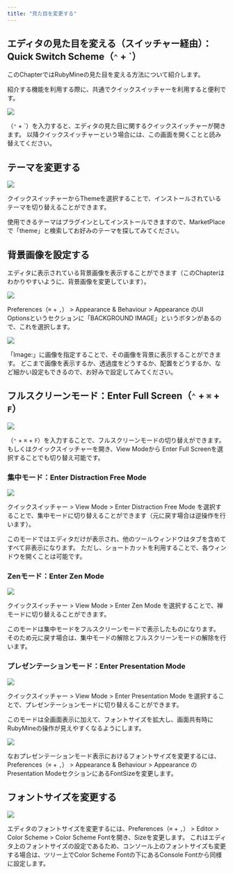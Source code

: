 ```yaml
---
title: "見た目を変更する"
---
```


## エディタの見た目を変える（スイッチャー経由）：Quick Switch Scheme（`⌃` + \`）

このChapterではRubyMineの見た目を変える方法について紹介します。

紹介する機能を利用する際に、共通でクイックスイッチャーを利用すると便利です。

![](/images/appearance/how-to-show-switcher.gif)

（`⌃` + \`）を入力すると、エディタの見た目に関するクイックスイッチャーが開きます。
以降クイックスイッチャーという場合には、この画面を開くことと読み替えてください。

## テーマを変更する

![](/images/appearance/how-to-change-theme.gif)

クイックスイッチャーからThemeを選択することで、インストールされているテーマを切り替えることができます。

使用できるテーマはプラグインとしてインストールできますので、MarketPlaceで「theme」と検索してお好みのテーマを探してみてください。

## 背景画像を設定する

エディタに表示されている背景画像を表示することができます（このChapterはわかりやすいように、背景画像を変更しています）。

![](/images/appearance/rubymine-210822-13:38:54.png)

Preferences（`⌘` + `,`） > Appearance & Behaviour > Appearance のUI Optionsというセクションに「BACKGROUND IMAGE」というボタンがあるので、これを選択します。

![](/images/appearance/rubymine-210822-13:39:04.png)

「Image:」に画像を指定することで、その画像を背景に表示することができます。
どこまで画像を表示するか、透過度をどうするか、配置をどうするか、など細かい設定もできるので、お好みで設定してみてください。

## フルスクリーンモード：Enter Full Screen（`⌃` + `⌘` + `F`）

![](/images/appearance/how-to-enter-full-screen.gif)

（`⌃` + `⌘` + `F`）を入力することで、フルスクリーンモードの切り替えができます。
もしくはクイックスイッチャーを開き、View Modeから Enter Full Screenを選択することでも切り替え可能です。

### 集中モード：Enter Distraction Free Mode

![](/images/appearance/how-to-enter-distraction-free-mode.gif)

クイックスイッチャー > View Mode > Enter Distraction Free Mode を選択することで、集中モードに切り替えることができます（元に戻す場合は逆操作を行います）。

このモードではエディタだけが表示され、他のツールウィンドウはタブを含めてすべて非表示になります。
ただし、ショートカットを利用することで、各ウィンドウを開くことは可能です。

### Zenモード：Enter Zen Mode

![](/images/appearance/how-to-enter-zen-mode.gif)

クイックスイッチャー > View Mode > Enter Zen Mode を選択することで、禅モードに切り替えることができます。

このモードは集中モードをフルスクリーンモードで表示したものになります。
そのため元に戻す場合は、集中モードの解除とフルスクリーンモードの解除を行います。

### プレゼンテーションモード：Enter Presentation Mode

![](/images/appearance/how-to-enter-presentation-mode.gif)

クイックスイッチャー > View Mode > Enter Presentation Mode を選択することで、プレゼンテーションモードに切り替えることができます。

このモードは全画面表示に加えて、フォントサイズを拡大し、画面共有時にRubyMineの操作が見えやすくなるようにします。

![](/images/appearance/rubymine-210822-13:55:43.png)

なおプレゼンテーションモード表示におけるフォントサイズを変更するには、
Preferences（`⌘` + `,`） > Appearance & Behaviour > Appearance のPresentation ModeセクションにあるFontSizeを変更します。

## フォントサイズを変更する

![](/images/appearance/rubymine-210822-13:58:44.png)

エディタのフォントサイズを変更するには、Preferences（`⌘` + `,`） > Editor > Color Scheme > Color Scheme Fontを開き、Sizeを変更します。
これはエディタ上のフォントサイズの設定であるため、コンソール上のフォントサイズも変更する場合は、ツリー上でColor Scheme Fontの下にあるConsole Fontから同様に設定します。
